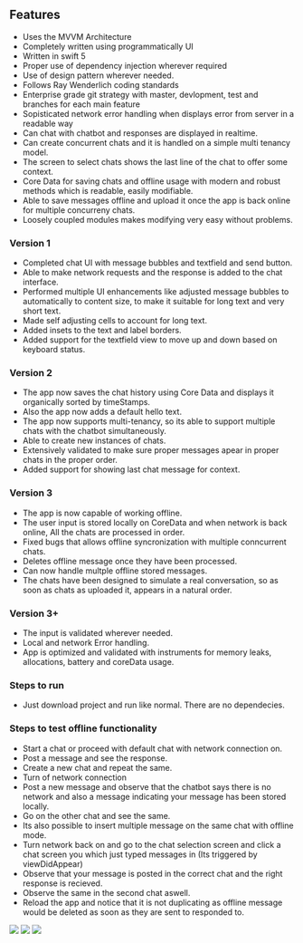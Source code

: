 ## Features

- Uses the MVVM Architecture
- Completely written using programmatically UI
- Written in swift 5
- Proper use of dependency injection wherever required
- Use of design pattern wherever needed.
- Follows Ray Wenderlich coding standards
- Enterprise grade git strategy with master, devlopment, test and branches for each main feature
- Sopisticated network error handling when displays error from server in a readable way
- Can chat with chatbot and responses are displayed in realtime.
- Can create concurrent chats and it is handled on a simple multi tenancy model.
- The screen to select chats shows the last line of the chat to offer some context. 
- Core Data for saving chats and offline usage with modern and robust methods which is readable, easily modifiable.
- Able to save messages offline and upload it once the app is back online for multiple concurreny chats.
- Loosely coupled modules makes modifying very easy without problems.

### Version 1
- Completed chat UI with message bubbles and textfield and send button.
- Able to make network requests and the response is added to the chat interface.
- Performed multiple UI enhancements like adjusted message bubbles to automatically to content size, to make it suitable for long text and very short text.
- Made self adjusting cells to account for long text.
- Added insets to the text and label borders.
- Added support for the textfield view to move up and down based on keyboard status. 

### Version 2
- The app now saves the chat history using Core Data and displays it organically sorted by timeStamps. 
- Also the app now adds a default hello text.
- The app now supports multi-tenancy, so its able to support multiple chats with the chatbot simultaneously.
- Able to create new instances of chats. 
- Extensively validated to make sure proper messages apear in proper chats in the proper order. 
- Added support for showing last chat message for context.

### Version 3
- The app is now capable of working offline.
- The user input is stored locally on CoreData and when network is back online, All the chats are processed in order. 
- Fixed bugs that allows offline syncronization with multiple conncurrent chats.
- Deletes offline message once they have been processed.
- Can now handle multple offline stored messages.
- The chats have been designed to simulate a real conversation, so as soon as chats as uploaded it, appears in a natural order. 

### Version 3+
- The input is validated wherever needed.
- Local and network Error handling. 
- App is optimized and validated with instruments for memory leaks, allocations, battery and coreData usage.

### Steps to run
- Just download project and run like normal. There are no dependecies.

### Steps to test offline functionality
- Start a chat or proceed with default chat with network connection on.
- Post a message and see the response. 
- Create a new chat and repeat the same. 
- Turn of network connection
- Post a new message and observe that the chatbot says there is no network and also a message indicating your message has been stored locally. 
- Go on the other chat and see the same. 
- Its also possible to insert multiple message on the same chat with offline mode. 
- Turn network back on and go to the chat selection screen and click a chat screen you which just typed messages in (Its triggered by viewDidAppear)
- Observe that your message is posted in the correct chat and the right response is recieved.
- Observe the same in the second chat aswell. 
- Reload the app and notice that it is not duplicating as offline message would be deleted as soon as they are sent to responded to. 

![](https://github.com/vishwas513/ChatBot/blob/master/screenshots/pic3.png)
![](https://github.com/vishwas513/ChatBot/blob/master/screenshots/pic2.png)
![](https://github.com/vishwas513/ChatBot/blob/master/screenshots/pic4.png)
